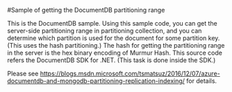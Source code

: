 #Sample of getting the DocumentDB partitioning range

This is the DocumentDB sample.
Using this sample code, you can get the server-side partitioning range in partitioning collection, and you can determine which partition is used for the document for some partition key. (This uses the hash partitioning.)
The hash for getting the partitioning range in the server is the hex binary encoding of Murmur Hash. This source code refers the DocumentDB SDK for .NET. (This task is done inside the SDK.)

Please see https://blogs.msdn.microsoft.com/tsmatsuz/2016/12/07/azure-documentdb-and-mongodb-partitioning-replication-indexing/ for details.
